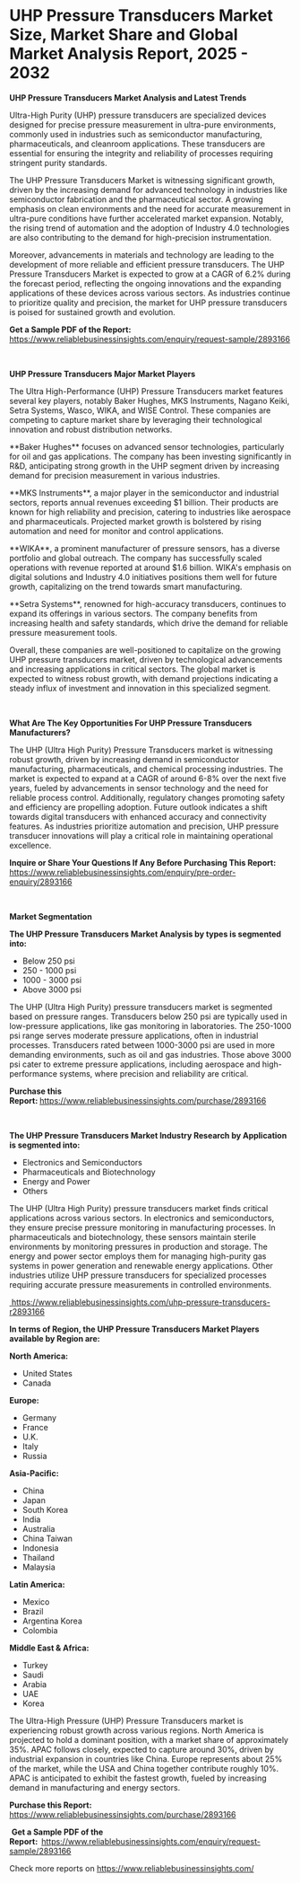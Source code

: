 <p><h1>UHP Pressure Transducers Market Size, Market Share and Global Market Analysis Report, 2025 - 2032</h1></p><p><strong>UHP Pressure Transducers Market Analysis and Latest Trends</strong></p>
<p><p>Ultra-High Purity (UHP) pressure transducers are specialized devices designed for precise pressure measurement in ultra-pure environments, commonly used in industries such as semiconductor manufacturing, pharmaceuticals, and cleanroom applications. These transducers are essential for ensuring the integrity and reliability of processes requiring stringent purity standards.</p><p>The UHP Pressure Transducers Market is witnessing significant growth, driven by the increasing demand for advanced technology in industries like semiconductor fabrication and the pharmaceutical sector. A growing emphasis on clean environments and the need for accurate measurement in ultra-pure conditions have further accelerated market expansion. Notably, the rising trend of automation and the adoption of Industry 4.0 technologies are also contributing to the demand for high-precision instrumentation.</p><p>Moreover, advancements in materials and technology are leading to the development of more reliable and efficient pressure transducers. The UHP Pressure Transducers Market is expected to grow at a CAGR of 6.2% during the forecast period, reflecting the ongoing innovations and the expanding applications of these devices across various sectors. As industries continue to prioritize quality and precision, the market for UHP pressure transducers is poised for sustained growth and evolution.</p></p>
<p><strong>Get a Sample PDF of the Report:&nbsp;</strong> <a href="https://www.reliablebusinessinsights.com/enquiry/request-sample/2893166?utm_campaign=2789&utm_medium=2&utm_source=Github&utm_content=ia&utm_term=15032025&utm_id=uhp-pressure-transducers">https://www.reliablebusinessinsights.com/enquiry/request-sample/2893166</a></p>
<p>&nbsp;</p>
<p><strong>UHP Pressure Transducers Major Market Players</strong></p>
<p><p>The Ultra High-Performance (UHP) Pressure Transducers market features several key players, notably Baker Hughes, MKS Instruments, Nagano Keiki, Setra Systems, Wasco, WIKA, and WISE Control. These companies are competing to capture market share by leveraging their technological innovation and robust distribution networks.</p><p>**Baker Hughes** focuses on advanced sensor technologies, particularly for oil and gas applications. The company has been investing significantly in R&D, anticipating strong growth in the UHP segment driven by increasing demand for precision measurement in various industries. </p><p>**MKS Instruments**, a major player in the semiconductor and industrial sectors, reports annual revenues exceeding $1 billion. Their products are known for high reliability and precision, catering to industries like aerospace and pharmaceuticals. Projected market growth is bolstered by rising automation and need for monitor and control applications.</p><p>**WIKA**, a prominent manufacturer of pressure sensors, has a diverse portfolio and global outreach. The company has successfully scaled operations with revenue reported at around $1.6 billion. WIKA's emphasis on digital solutions and Industry 4.0 initiatives positions them well for future growth, capitalizing on the trend towards smart manufacturing.</p><p>**Setra Systems**, renowned for high-accuracy transducers, continues to expand its offerings in various sectors. The company benefits from increasing health and safety standards, which drive the demand for reliable pressure measurement tools.</p><p>Overall, these companies are well-positioned to capitalize on the growing UHP pressure transducers market, driven by technological advancements and increasing applications in critical sectors. The global market is expected to witness robust growth, with demand projections indicating a steady influx of investment and innovation in this specialized segment.</p></p>
<p>&nbsp;</p>
<p><strong>What Are The Key Opportunities For UHP Pressure Transducers Manufacturers?</strong></p>
<p><p>The UHP (Ultra High Purity) Pressure Transducers market is witnessing robust growth, driven by increasing demand in semiconductor manufacturing, pharmaceuticals, and chemical processing industries. The market is expected to expand at a CAGR of around 6-8% over the next five years, fueled by advancements in sensor technology and the need for reliable process control. Additionally, regulatory changes promoting safety and efficiency are propelling adoption. Future outlook indicates a shift towards digital transducers with enhanced accuracy and connectivity features. As industries prioritize automation and precision, UHP pressure transducer innovations will play a critical role in maintaining operational excellence.</p></p>
<p><strong>Inquire or Share Your Questions If Any Before Purchasing This Report:</strong> <a href="https://www.reliablebusinessinsights.com/enquiry/pre-order-enquiry/2893166?utm_campaign=2789&utm_medium=2&utm_source=Github&utm_content=ia&utm_term=15032025&utm_id=uhp-pressure-transducers">https://www.reliablebusinessinsights.com/enquiry/pre-order-enquiry/2893166</a></p>
<p>&nbsp;</p>
<p><strong>Market Segmentation</strong></p>
<p><strong>The UHP Pressure Transducers Market Analysis by types is segmented into:</strong></p>
<p><ul><li>Below 250 psi</li><li>250 - 1000 psi</li><li>1000 - 3000 psi</li><li>Above 3000 psi</li></ul></p>
<p><p>The UHP (Ultra High Purity) pressure transducers market is segmented based on pressure ranges. Transducers below 250 psi are typically used in low-pressure applications, like gas monitoring in laboratories. The 250-1000 psi range serves moderate pressure applications, often in industrial processes. Transducers rated between 1000-3000 psi are used in more demanding environments, such as oil and gas industries. Those above 3000 psi cater to extreme pressure applications, including aerospace and high-performance systems, where precision and reliability are critical.</p></p>
<p><strong>Purchase this Report:&nbsp;</strong><a href="https://www.reliablebusinessinsights.com/purchase/2893166?utm_campaign=2789&utm_medium=2&utm_source=Github&utm_content=ia&utm_term=15032025&utm_id=uhp-pressure-transducers">https://www.reliablebusinessinsights.com/purchase/2893166</a></p>
<p>&nbsp;</p>
<p><strong>The UHP Pressure Transducers Market Industry Research by Application is segmented into:</strong></p>
<p><ul><li>Electronics and Semiconductors</li><li>Pharmaceuticals and Biotechnology</li><li>Energy and Power</li><li>Others</li></ul></p>
<p><p>The UHP (Ultra High Purity) pressure transducers market finds critical applications across various sectors. In electronics and semiconductors, they ensure precise pressure monitoring in manufacturing processes. In pharmaceuticals and biotechnology, these sensors maintain sterile environments by monitoring pressures in production and storage. The energy and power sector employs them for managing high-purity gas systems in power generation and renewable energy applications. Other industries utilize UHP pressure transducers for specialized processes requiring accurate pressure measurements in controlled environments.</p></p>
<p><a href="https://www.reliablebusinessinsights.com/uhp-pressure-transducers-r2893166?utm_campaign=2789&utm_medium=2&utm_source=Github&utm_content=ia&utm_term=15032025&utm_id=uhp-pressure-transducers">&nbsp;https://www.reliablebusinessinsights.com/uhp-pressure-transducers-r2893166</a></p>
<p><strong>In terms of Region, the UHP Pressure Transducers Market Players available by Region are:</strong></p>
<p>
    <p> <strong> North America: </strong>
        <ul>
            <li>United States</li>
            <li>Canada</li>
        </ul>
        </p> 
    <p> <strong> Europe: </strong>
        <ul>
            <li>Germany</li>
            <li>France</li>
            <li>U.K.</li>
            <li>Italy</li>
            <li>Russia</li>
        </ul>
        </p> 
    <p> <strong> Asia-Pacific: </strong>
        <ul>
            <li>China</li>
            <li>Japan</li>
            <li>South Korea</li>
            <li>India</li>
            <li>Australia</li>
            <li>China Taiwan</li>
            <li>Indonesia</li>
            <li>Thailand</li>
            <li>Malaysia</li>
        </ul>
        </p> 
    <p> <strong> Latin America: </strong>
        <ul>
            <li>Mexico</li>
            <li>Brazil</li>
            <li>Argentina Korea</li>
            <li>Colombia</li>
        </ul>
        </p> 
    <p> <strong> Middle East & Africa: </strong>
        <ul>
            <li>Turkey</li>
            <li>Saudi</li>
            <li>Arabia</li>
            <li>UAE</li>
            <li>Korea</li>
        </ul>
    </p>
    </p>
<p><p>The Ultra-High Pressure (UHP) Pressure Transducers market is experiencing robust growth across various regions. North America is projected to hold a dominant position, with a market share of approximately 35%. APAC follows closely, expected to capture around 30%, driven by industrial expansion in countries like China. Europe represents about 25% of the market, while the USA and China together contribute roughly 10%. APAC is anticipated to exhibit the fastest growth, fueled by increasing demand in manufacturing and energy sectors.</p></p>
<p><strong>Purchase this Report: </strong><a href="https://www.reliablebusinessinsights.com/purchase/2893166?utm_campaign=2789&utm_medium=2&utm_source=Github&utm_content=ia&utm_term=15032025&utm_id=uhp-pressure-transducers">https://www.reliablebusinessinsights.com/purchase/2893166</a></p>
<p>&nbsp;<strong>Get a Sample PDF of the Report:&nbsp;&nbsp;</strong><a href="https://www.reliablebusinessinsights.com/enquiry/request-sample/2893166?utm_campaign=2789&utm_medium=2&utm_source=Github&utm_content=ia&utm_term=15032025&utm_id=uhp-pressure-transducers">https://www.reliablebusinessinsights.com/enquiry/request-sample/2893166</a></p>
<p><strong></strong></p>
<p>Check more reports on <a href="https://www.reliablebusinessinsights.com/?utm_campaign=2789&utm_medium=2&utm_source=Github&utm_content=ia&utm_term=15032025&utm_id=uhp-pressure-transducers">https://www.reliablebusinessinsights.com/</a></p>